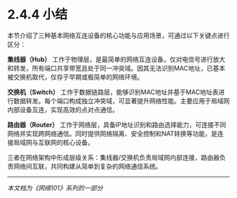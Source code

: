 # 2.4.4 小结

本节介绍了三种基本网络互连设备的核心功能与应用场景，可通过以下关键点进行区分：

**集线器（Hub）** 工作于物理层，是最简单的网络互连设备，仅对电信号进行放大和转发，所有端口共享带宽且处于同一冲突域。因其无法识别MAC地址，已基本被交换机取代，仅存于早期或极简单的网络环境。

**交换机（Switch）** 工作于数据链路层，能够识别MAC地址并基于MAC地址表进行数据转发。每个端口构成独立冲突域，可显著提升网络性能。主要应用于局域网内部设备互连，实现高效的点对点通信。

**路由器（Router）** 工作于网络层，具备IP地址识别和路由选择能力，可连接不同网络并实现跨网络通信。同时提供网络隔离、安全控制和NAT转换等功能，是连接局域网与互联网的核心设备。

三者在网络架构中形成层级关系：集线器/交换机负责局域网内部连接，路由器负责网络间互联，共同构建从简单到复杂的网络通信系统。

---

*本文档为《网络101》系列的一部分*
